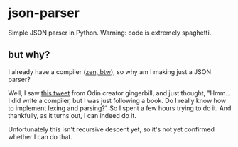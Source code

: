 # json-parser

Simple JSON parser in Python. Warning: code is extremely spaghetti.

## but why?

I already have a compiler ([zen, btw](https://github.com/pes18fan/zen)), so why
am I making just a JSON parser?

Well, I saw [this tweet](https://x.com/TheGingerBill/status/1874621905451593738)
from Odin creator gingerbill, and just thought, "Hmm... I did write a compiler,
but I was just following a book. Do I really know how to implement lexing and
parsing?" So I spent a few hours trying to do it. And thankfully, as it turns
out, I can indeed do it.

Unfortunately this isn't recursive descent yet, so it's not yet confirmed
whether I can do that.
